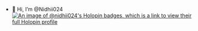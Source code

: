 - 👋 Hi, I’m @Nidhii024
[![An image of @nidhii024's Holopin badges, which is a link to view their full Holopin profile](https://holopin.me/nidhii024)](https://holopin.io/@nidhii024)

<!---
Nidhii024/Nidhii024 is a ✨ special ✨ repository because its `README.md` (this file) appears on your GitHub profile.
You can click the Preview link to take a look at your changes.
--->
